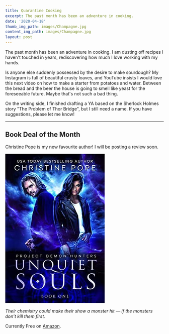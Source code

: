 ```yaml
---
title: Quarantine Cooking
excerpt: The past month has been an adventure in cooking.
date: '2020-04-18'
thumb_img_path: images/Champagne.jpg
content_img_path: images/Champagne.jpg
layout: post
---
```


The past month has been an adventure in cooking. I am dusting off recipes I haven't touched in years, rediscovering how much I love working with my hands.

Is anyone else suddenly possessed by the desire to make sourdough? My Instagram is full of beautiful crusty loaves, and YouTube insists I would love this next video on how to make a starter from potatoes and water. Between the bread and the beer the house is going to smell like yeast for the foreseeable future. Maybe that's not such a bad thing.

On the writing side, I finished drafting a YA based on the Sherlock Holmes story "The Problem of Thor Bridge", but I still need a name. If you have suggestions, please let me know!

---

## Book Deal of the Month

Christine Pope is my new favourite author! I will be posting a review soon.

<a href="https://www.amazon.ca/Unquiet-Souls-Project-Demon-Hunters-ebook/dp/B07NPDYTYS/ref=sr_1_1?keywords=unquiet+souls&qid=1587255416&sr=8-1" target="_blank"><img src='/images/covers/unquiet-souls.jpg' /></a>

*Their chemistry could make their show a monster hit — if the monsters don’t kill them first.*

Currently Free on <a href="https://www.amazon.ca/Unquiet-Souls-Project-Demon-Hunters-ebook/dp/B07NPDYTYS/ref=sr_1_1?keywords=unquiet+souls&qid=1587255416&sr=8-1" target="_blank">Amazon</a>. 